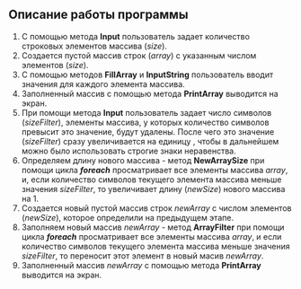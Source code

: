 ## Описание работы программы

1. С помощью метода **Input** пользователь задает количество строковых элементов массива (*size*).
2. Создается пустой массив строк (*array*) с указанным числом элементов (*size*).
3. С помощью методов **FillArray** и **InputString** пользователь вводит значения для каждого элемента массива.
4. Заполненный массив с помощью метода **PrintArray** выводится на экран.
5. При помощи метода **Input** пользователь задает число символов (*sizeFilter*), элементы массива, у которых количество символов превысит это значение, будут удалены. После чего это значение (*sizeFilter*) сразу увеличивается на единицу , чтобы в дальнейшем можно было использовать строгие знаки неравенства.
6. Определяем длину нового массива - метод **NewArraySize** при помощи цикла **_foreach_** просматривает все элементы массива *array*, и, если количество символов текущего элемента массива меньше значения *sizeFilter*, то увеличивает длину (*newSize*) нового массива на 1.
7. Создается новый пустой массив строк *newArray* с числом элементов (*newSize*), которое определили на предыдущем этапе.
8. Заполняем новый массив *newArray* - метод **ArrayFilter** при помощи цикла **_foreach_** просматривает все элементы массива *array*, и если количество символов текущего элемента массива меньше значения *sizeFilter*, то переносит этот элемент в новый масив *newArray*.
9. Заполненный массив *newArray* с помощью метода **PrintArray** выводится на экран.